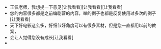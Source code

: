 - 王佩老师，我想提一下意见[让我看看][让我看看][让我看看]
- 您的内容很多都是之前编剧营的内容，举的例子也都是反复使用过多次的例子[让我看看]
- 天下好电影这么多，好细节好角度可以有很多素材，但是您一直都用以前的教案，
- 会让人觉得您没有成长[让我看看]
- 
